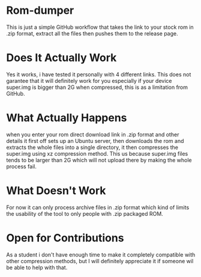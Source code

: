 # Rom-dumper
This is just a simple GitHub workflow that takes the link to your stock rom in .zip
format, extract all the files then pushes them to the release page.
# Does It Actually Work
Yes it works, i have tested it personally with 4 different links.
This does not garantee that it will definitely work for you especially if your device
super.img is bigger than 2G when compressed, this is as a limitation from GitHub.

# What Actually Happens 
when you enter your rom direct download link in .zip format and other details
it first off sets up an Ubuntu server, then downloads the rom and extracts
the whole files into a single directory, it then compresses the super.img using xz compression method.
This us because super.img files tends to be larger than 2G which will not upload there by 
making the whole process fail.

# What Doesn't Work
For now it can only process archive files in .zip format which kind of limits the
usability of the tool to only people with .zip packaged ROM.

# Open for Contributions
As a student i don't have enough time to make it completely compatible with other compression
methods, but I will definitely appreciate it if someone wil be able to help with that.
